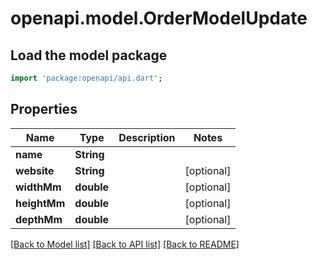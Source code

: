 # openapi.model.OrderModelUpdate

## Load the model package
```dart
import 'package:openapi/api.dart';
```

## Properties
Name | Type | Description | Notes
------------ | ------------- | ------------- | -------------
**name** | **String** |  | 
**website** | **String** |  | [optional] 
**widthMm** | **double** |  | [optional] 
**heightMm** | **double** |  | [optional] 
**depthMm** | **double** |  | [optional] 

[[Back to Model list]](../README.md#documentation-for-models) [[Back to API list]](../README.md#documentation-for-api-endpoints) [[Back to README]](../README.md)


